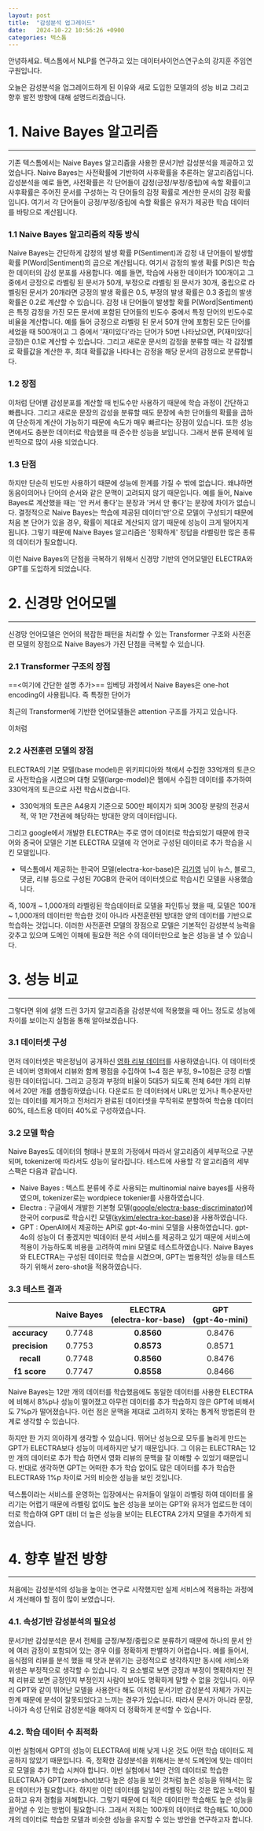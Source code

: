 ```yaml
---
layout: post
title:  "감성분석 업그레이드"
date:   2024-10-22 10:56:26 +0900
categories: 텍스톰
---
```

안녕하세요. 텍스톰에서 NLP를 연구하고 있는 데이터사이언스연구소의 강지훈 주임연구원입니다.

오늘은 감성분석을 업그레이드하게 된 이유와 새로 도입한 모델과의 성능 비교 그리고 향후 발전 방향에 대해 설명드리겠습니다.

# 1. Naive Bayes 알고리즘
---

기존 텍스톰에서는 Naive Bayes 알고리즘을 사용한 문서기반 감성분석을 제공하고 있었습니다. Naive Bayes는 사전확률에 기반하여 사후확률을 추론하는 알고리즘입니다.
감성분석을 예로 들면, 사전확률은 각 단어들이 감정(긍정/부정/중립)에 속할 확률이고 사후확률은 주어진 문서를 구성하는 각 단어들의 감정 확률로 계산한 문서의 감정 확률입니다.
여기서 각 단어들이 긍정/부정/중립에 속할 확률은 유저가 제공한 학습 데이터를 바탕으로 계산됩니다. 
### 1.1 Naive Bayes 알고리즘의 작동 방식
Naive Bayes는 간단하게 감정의 발생 확률 P(Sentiment)과 감정 내 단어들이 발생할 확률 P(Word|Sentiment)의 곱으로 계산됩니다.
여기서 감정의 발생 확률 P(S)은 학습한 데이터의 감성 분포를 사용합니다. 예를 들면, 학습에 사용한 데이터가 100개이고 그 중에서 긍정으로 라벨링 된 문서가 50개, 부정으로 라벨링 된 문서가 30개, 중립으로 라벨링된 문서가 20개라면 긍정의 발생 확률은 0.5, 부정의 발생 확률은 0.3 중립의 발생 확률은 0.2로 계산할 수 있습니다.
감정 내 단어들이 발생할 확률 P(Word|Sentiment)은 특정 감정을 가진 모든 문서에 포함된 단어들의 빈도수 중에서 특정 단어의 빈도수로 비율을 계산합니다. 예를 들어 긍정으로 라벨링 된 문서 50개 안에 포함된 모든 단어를 세었을 때 500개이고 그 중에서 '재미있다'라는 단어가 50번 나타났으면, P(재미있다|긍정)은 0.1로 계산할 수 있습니다.
그리고 새로운 문서의 감정을 분류할 때는 각 감정별로 확률값을 계산한 후, 최대 확률값을 나타내는 감정을 해당 문서의 감정으로 분류합니다.
### 1.2 장점
이처럼 단어별 감성분포를 계산할 때 빈도수만 사용하기 때문에 학습 과정이 간단하고 빠릅니다. 그리고 새로운 문장의 감성을 분류할 때도 문장에 속한 단어들의 확률을 곱하여 단순하게 계산이 가능하기 때문에 속도가 매우 빠르다는 장점이 있습니다. 
또한 성능면에서도 충분한 데이터로 학습했을 때 준수한 성능을 보입니다. 그래서 분류 문제에 일반적으로 많이 사용 되었습니다.
### 1.3 단점
하지만 단순히 빈도만 사용하기 때문에 성능에 한계를 가질 수 밖에 없습니다. 왜냐하면 동음이의어나 단어의 순서와 같은 문맥이 고려되지 않기 때문입니다. 예를 들어, Naive Bayes로 계산했을 때는 '안 커서 좋다'는 문장과 '커서 안 좋다'는 문장에 차이가 없습니다. 
결정적으로 Naive Bayes는 학습에 제공된 데이터'만'으로 모델이 구성되기 때문에 처음 본 단어가 있을 경우, 확률이 제대로 계산되지 않기 때문에 성능이 크게 떨어지게 됩니다. 그렇기 때문에 Naive Bayes 알고리즘은 '정확하게' 정답을 라벨링한 많은 종류의 데이터가 필요합니다.

이런 Naive Bayes의 단점을 극복하기 위해서 신경망 기반의 언어모델인 ELECTRA와 GPT를 도입하게 되었습니다.

# 2. 신경망 언어모델
---
신경망 언어모델은 언어의 복잡한 패턴을 처리할 수 있는 Transformer 구조와 사전훈련 모델의 장점으로 Naive Bayes가 가진 단점을 극복할 수 있습니다.
### 2.1 Transformer 구조의 장점
==<여기에 간단한 설명 추가>==
임베딩 과정에서 Naive Bayes은 one-hot encoding이 사용됩니다. 즉 특정한 단어가

최근의 Transformer에 기반한 언어모델들은 attention 구조를 가지고 있습니다. 

이처럼 
### 2.2 사전훈련 모델의 장점
ELECTRA의 기본 모델(base model)은 위키피디아와 책에서 수집한 33억개의 토큰으로 사전학습을 시켰으며 대형 모델(large-model)은 웹에서 수집한 데이터를 추가하여 330억개의 토큰으로 사전 학습시켰습니다. 
- 330억개의 토큰은 A4용지 기준으로 500만 페이지가 되며 300장 분량의 전공서적, 약 1만 7천권에 해당하는 방대한 양의 데이터입니다.

그리고 google에서 개발한 ELECTRA는 주로 영어 데이터로 학습되었기 때문에 한국어와 중국어 모델은 기본 ELECTRA 모델에 각 언어로 구성된 데이터로 추가 학습을 시킨 모델입니다.
- 텍스톰에서 제공하는 한국어 모델(electra-kor-base)은 [김기영](https://github.com/kiyoungkim1) 님이 뉴스, 블로그, 댓글, 리뷰 등으로 구성된 70GB의 한국어 데이터셋으로 학습시킨 모델을 사용했습니다.

즉, 100개 ~ 1,000개의 라벨링된 학습데이터로 모델을 파인튜닝 했을 때, 모델은 100개 ~ 1,000개의 데이터만 학습한 것이 아니라 사전훈련된 방대한 양의 데이터를 기반으로 학습하는 것입니다. 이러한 사전훈련 모델의 장점으로 모델은 기본적인 감성분석 능력을 갖추고 있으며 도메인 이해에 필요한 적은 수의 데이터만으로 높은 성능을 낼 수 있습니다.

# 3. 성능 비교
---
그렇다면 위에 설명 드린 3가지 알고리즘을 감성분석에 적용했을 때 어느 정도로 성능에 차이를 보이는지 실험을 통해 알아보겠습니다.
### 3.1 데이터셋 구성
먼저 데이터셋은 박은정님이 공개하신 [영화 리뷰 데이터](https://github.com/e9t/nsmc)를 사용하였습니다. 이 데이터셋은 네이버 영화에서 리뷰와 함께 평점을 수집하여 1~4 점은 부정, 9~10점은 긍정 라벨링한 데이터입니다. 그리고 긍정과 부정의 비율이 5대5가 되도록 전체 64만 개의 리뷰에서  20만 개를 샘플링하였습니다.
다운로드 한 데이터에서 URL만 있거나 특수문자만 있는 데이터를 제거하고 전처리가 완료된 데이터셋을 무작위로 분할하여 학습용 데이터 60%, 테스트용 데이터 40%로 구성하였습니다.
### 3.2 모델 학습
Naive Bayes도 데이터의 형태나 분포의 가정에서 따라서 알고리즘이 세부적으로 구분되며, tokenizer에 따라서도 성능이 달라집니다. 테스트에 사용할 각 알고리즘의 세부 스팩은 다음과 같습니다.
- Naive Bayes : 텍스트 분류에 주로 사용되는 multinomial naive bayes를 사용하였으며, tokenizer로는 wordpiece tokenier를 사용하였습니다.
- Electra : 구글에서 개발한 기본형 모델([google/electra-base-discriminator](https://huggingface.co/google/electra-base-discriminator))에 한국어 corpus로 학습시킨 모델([kykim/electra-kor-base](https://huggingface.co/kykim/electra-kor-base))을 사용하였습니다.
- GPT : OpenAI에서 제공하는 API로 gpt-4o-mini 모델을 사용하였습니다. gpt-4o의 성능이 더 좋겠지만 빅데이터 분석 서비스를 제공하고 있기 때문에 서비스에 적용이 가능하도록 비용을 고려하여 mini 모델로 테스트하였습니다.
Naive Bayes와 ELECTRA는 구성된 데이터로 학습을 시켰으며, GPT는 범용적인 성능을 테스트 하기 위해서 zero-shot을 적용하였습니다.
### 3.3 테스트 결과

|               | Naive Bayes | ELECTRA<br>(electra-kor-base) | GPT<br>(gpt-4o-mini) |
| :-----------: | :---------: | :---------------------------: | :------------------: |
| **accuracy**  |   0.7748    |          **0.8560**           |        0.8476        |
| **precision** |   0.7753    |          **0.8573**           |        0.8571        |
|  **recall**   |   0.7748    |          **0.8560**           |        0.8476        |
| **f1 score**  |   0.7747    |          **0.8558**           |        0.8466        |
Naive Bayes는 12만 개의 데이터를 학습했음에도 동일한 데이터를 사용한 ELECTRA에 비해서 8%p나 성능이 떨어졌고 아무런 데이터를 추가 학습하지 않은 GPT에 비해서도 7%p가 떨어졌습니다. 이런 점은 문맥을 제대로 고려하지 못하는 통계적 방법론의 한계로 생각할 수 있습니다.

하지만 한 가지 의아하게 생각할 수 있습니다. 뛰어난 성능으로 모두를 놀라게 만드는 GPT가 ELECTRA보다 성능이 미세하지만 낮기 때문입니다. 그 이유는 ELECTRA는 12만 개의 데이터로 추가 학습 하면서 영화 리뷰의 문맥을 잘 이해할 수 있었기 때문입니다. 반대로 생각하면 GPT는 어떠한 추가 학습 없이도 많은 데이터를 추가 학습한 ELECTRA와 1%p 차이로 거의 비슷한 성능을 보인 것입니다.

텍스톰이라는 서비스를 운영하는 입장에서는 유저들이 일일이 라벨링 하여 데이터를 올리기는 어렵기 때문에 라벨링 없이도 높은 성능을 보이는 GPT와 유저가 업로드한 데이터로 학습하여 GPT 대비 더 높은 성능을 보이는 ELECTRA 2가지 모델을 추가하게 되었습니다.

# 4. 향후 발전 방향
---
처음에는 감성분석의 성능을 높이는 연구로 시작했지만 실제 서비스에 적용하는 과정에서 개선해야 할 점이 많이 보였습니다.
### 4.1. 속성기반 감성분석의 필요성
문서기반 감성분석은 문서 전체를 긍정/부정/중립으로 분류하기 때문에 하나의 문서 안에 여러 감정이 포함되어 있는 경우 이를 정확하게 판별하기 어렵습니다. 예를 들어서, 음식점의 리뷰를 분석 했을 때 맛과 분위기는 긍정적으로 생각하지만 동시에 서비스와 위생은 부정적으로 생각할 수 있습니다. 각 요소별로 보면 긍정과 부정이 명확하지만 전체 리뷰로 보면 긍정인지 부정인지 사람이 보아도 명확하게 말할 수 없을 것입니다.
아무리 GPT와 같이 뛰어난 모델을 사용한다 해도 이처럼 문서기반 감성분석 자체가 가지는 한계 때문에 분석이 잘못되었다고 느끼는 경우가 있습니다. 따라서 문서가 아니라 문장, 나아가 속성 단위로 감성분석을 해야지 더 정확하게 분석할 수 있습니다.
### 4.2. 학습 데이터 수 최적화
이번 실험에서 GPT의 성능이 ELECTRA에 비해 낮게 나온 것도 어떤 학습 데이터도 제공하지 않았기 때문입니다. 즉, 정확한 감성분석을 위해서는 분석 도메인에 맞는 데이터로 모델을 추가 학습 시켜야 합니다. 이번 실험에서 14만 건의 데이터로 학습한 ELECTRA가 GPT(zero-shot)보다 높은 성능을 보인 것처럼 높은 성능을 위해서는 많은 데이터가 필요합니다.
하지만 이런 데이터를 일일이 라벨링 하는 것은 많은 노력이 필요하고 유저 경험을 저해합니다. 그렇기 때문에 더 적은 데이터만 학습해도 높은 성능을 끌어낼 수 있는 방법이 필요합니다.
그래서 저희는 100개의 데이터로 학습해도 10,000개의 데이터로 학습한 모델과 비슷한 성능을 유지할 수 있는 방안을 연구하고자 합니다.